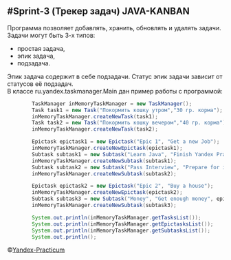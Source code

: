 #**Sprint-3 (Трекер задач)**
JAVA-KANBAN
-
 Программа позволяет добавлять, хранить, обновлять и удалять задачи.
 Задачи могут быть 3-х типов: 
* простая задача, 
* эпик задача,
* подзадача.
 
Эпик задача содержит в себе подзадачи. Статус эпик задачи зависит от статусов её подзадач.   
В классе ru.yandex.taskmanager.Main дан пример работы с программой:
```java
        TaskManager inMemoryTaskManager = new TaskManager();
        Task task1 = new Task("Покормить кошку утром","30 гр. корма");
        inMemoryTaskManager.createNewTask(task1);
        Task task2 = new Task("Покормить кошку вечером","40 гр. корма");
        inMemoryTaskManager.createNewTask(task2);

        Epictask epictask1 = new Epictask("Epic 1", "Get a new Job");
        inMemoryTaskManager.createNewEpictask(epictask1);
        Subtask subtask1 = new Subtask("Learn Java", "Finish Yandex Practicum", epictask1.getId());
        inMemoryTaskManager.createNewSubtask(subtask1);
        Subtask subtask2 = new Subtask("Pass Interview", "Prepare for interviews", epictask1.getId());
        inMemoryTaskManager.createNewSubtask(subtask2);

        Epictask epictask2 = new Epictask("Epic 2", "Buy a house");
        inMemoryTaskManager.createNewEpictask(epictask2);
        Subtask subtask3 = new Subtask("Money", "Get enough money", epictask2.getId());
        inMemoryTaskManager.createNewSubtask(subtask3);

        System.out.println(inMemoryTaskManager.getTasksList());
        System.out.println(inMemoryTaskManager.getEpictasksList());
        System.out.println(inMemoryTaskManager.getSubtasksList());
        System.out.println();
```

©[Yandex-Practicum](https://practicum.yandex.ru/ "Онлайн курс по Java")